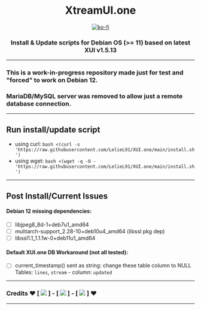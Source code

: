 <h1 align="center">XtreamUI.one</h1>

<p align="center">
  <a href="https://ko-fi.com/leliel91">
    <img src="https://ko-fi.com/img/githubbutton_sm.svg"
      alt="ko-fi"></a>
</p>

<h3 align="center">Install &amp; Update scripts for Debian OS (>= 11) based on latest XUI v1.5.13</h3>

---

### This is a work-in-progress repository made just for test and "forced" to work on Debian 12.
### MariaDB/MySQL server was removed to allow just a remote database connection.

---

## Run install/update script

- using curl: `bash <(curl -s 'https://raw.githubusercontent.com/LelieL91/XUI.one/main/install.sh')`
- using wget: `bash <(wget -q -O - 'https://raw.githubusercontent.com/LelieL91/XUI.one/main/install.sh')`

---

## Post Install/Current Issues
#### Debian 12 missing dependencies: 
- [ ] libjpeg8_8d-1+deb7u1_amd64
- [ ] multiarch-support_2.28-10+deb10u4_amd64 (libssl pkg dep)
- [ ] libssl1.1_1.1.1w-0+deb11u1_amd64
#### Default XUI.one DB Workaround (not all tested):
- [ ] current_timestamp() sent as string: change these table column to NULL
<br>Tables: `lines`, `stream` - column: `updated`

---

### Credits ♥ [ [![](https://img.shields.io/badge/amidevous-%23121011.svg?style=for-the-badge?style=flat-square&logo=github&logoColor=white)](https://github.com/amidevous/xui.one) ] - [ [![](https://img.shields.io/badge/DRM_Scripts-%23121011.svg?style=for-the-badge?style=flat-square&logo=github&logoColor=white)](https://github.com/DRM-Scripts/XUI-One) ] - [ [![](https://img.shields.io/badge/emre1393-%23121011.svg?style=for-the-badge?style=flat-square&logo=github&logoColor=white)](https://github.com/emre1393/xtreamui_mirror) ] ♥

---
